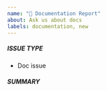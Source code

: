 ```yaml
---
name: "📝 Documentation Report"
about: Ask us about docs
labels: documentation, new
---
```


<!-- Issues are for **concrete, actionable bugs and feature requests** only - if you're just asking for debugging help or technical support, please use:

TODO: Add distronode-navigator specific channels

We have to limit this because of limited volunteer time to respond to issues! -->

##### ISSUE TYPE

- Doc issue

##### SUMMARY

<!-- Explain the problem briefly below, add suggestions to wording or structure. -->

